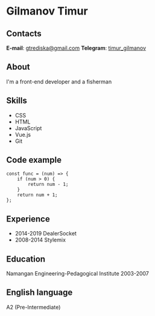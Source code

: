 # Gilmanov Timur
## Contacts
**E-mail**: [gtrediska@gmail.com](mailto:gtrediska@gmail.com)
**Telegram**: [timur_gilmanov](https://t.me/timur_gilmanov)
## About
I'm a front-end developer and a fisherman
## Skills
* CSS
* HTML
* JavaScript
* Vue.js
* Git
<!-- -->
## Code example
```
const func = (num) => {
	if (num > 0) {
		return num - 1;
	}
	return num + 1;
};
```
## Experience
* 2014-2019 DealerSocket
* 2008-2014 Stylemix
<!-- -->
## Education
Namangan Engineering-Pedagogical Institute 2003-2007
## English language
A2 (Pre-Intermediate)